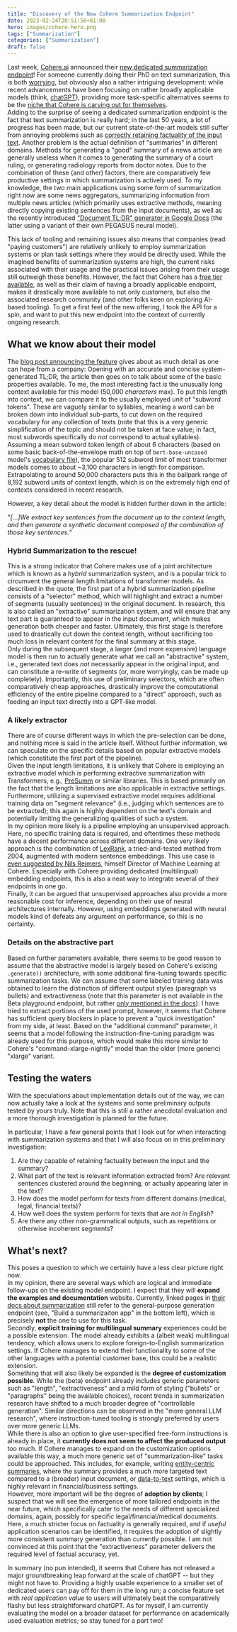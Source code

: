 ```yaml
---
title: "Discovery of the New Cohere Summarization Endpoint"
date: 2023-02-24T20:51:56+01:00
hero: images/cohere-hero.png
tags: ["Summarization"]
categories: ["Summarization"]
draft: false
---
```


Last week, [Cohere.ai](https://cohere.ai) announced their [new dedicated summarization endpoint](https://txt.cohere.ai/summarize-beta/)!
For someone currently doing their PhD on text summarization, this is both [worrying](https://i.kym-cdn.com/entries/icons/original/000/025/817/Screen_Shot_2018-03-30_at_11.34.27_AM.png), but obviously also a rather intriguing development: while recent advancements have been focusing on rather broadly applicable models (think, [chatGPT](https://openai.com/blog/chatgpt/)), providing more task-specific alternatives seems to be the [niche that Cohere is carving out for themselves](https://txt.cohere.ai/multilingual/).  
Adding to the surprise of seeing a dedicated summarization endpoint is the fact that text summarization is really hard; in the last 50 years, a lot of progress has been made, but our current state-of-the-art models still suffer from annoying problems such as [correctly retaining factuality of the input text](https://aclanthology.org/2020.emnlp-main.750/).
Another problem is the actual definition of "summaries" in different domains. Methods for generating a "good" summary of a news article are generally useless when it comes to generating the summary of a court ruling, or generating radiology reports from doctor notes.
Due to the combination of these (and other) factors, there are comparatively few productive settings in which summarization is actively used. To my knowledge, the two main applications using some form of summarization right now are some news aggregators, summarizing information from multiple news articles (which primarily uses extractive methods, meaning directly copying existing sentences from the input documents), as well as the recently introduced ["Document TL;DR" generator in Google Docs](https://ai.googleblog.com/2022/03/auto-generated-summaries-in-google-docs.html) (the latter using a variant of their own PEGASUS neural model). 

This lack of tooling and remaining issues also means that companies (read: "paying customers") are relatively unlikely to employ summarization systems or plan task settings where they would be directly used. While the imagined benefits of summarization systems are high, the current risks associated with their usage and the practical issues arising from their usage still outweigh these benefits.
However, the fact that Cohere has a [free tier available](https://txt.cohere.ai/free-developer-tier-announcement/), as well as their claim of having a broadly applicable endpoint, makes it drastically more available to not only customers, but also the associated research community (and other folks keen on exploring AI-based tooling).
To get a first feel of the new offering, I took the API for a spin, and want to put this new endpoint into the context of currently ongoing research.

## What we know about their model

The [blog post announcing the feature](https://txt.cohere.ai/summarize-beta/) gives about as much detail as one can hope from a company: Opening with an accurate and concise system-generated TL;DR, the article then goes on to talk about some of the basic properties available.
To me, the most interesting fact is the unusually long context available for this model (50,000 *characters* max).
To put this length into context, we can compare it to the usually employed unit of "subword tokens". These are vaguely similar to syllables, meaning a word can be broken down into individual sub-parts, to cut down on the required vocabulary for any collection of texts (note that this is a very generic simplification of the topic and should not be taken at face value; in fact, most subwords specifically do *not* correspond to actual syllables).
Assuming a mean subword token length of about 6 characters (based on some basic back-of-the-envelope math on top of `bert-base-uncased` model's [vocabulary file](https://huggingface.co/bert-base-uncased/blob/main/vocab.txt)), the popular 512 subword limit of most transformer models comes to about ~3,100 characters in length for comparison.
Extrapolating to around 50,000 characters puts this in the ballpark range of 8,192 subword units of context length, which is on the extremely high end of contexts considered in recent research.

However, a key detail about the model is hidden further down in the article:

"*[...]We extract key sentences from the document up to the context length, and then generate a synthetic document composed of the combination of those key sentences.*"

### Hybrid Summarization to the rescue!
This is a strong indicator that Cohere makes use of a joint architecture which is known as a *hybrid* summarization system, and is a popular trick to circumvent the general length limitations of transformer models. As described in the quote, the first part of a hybrid summarization pipeline consists of a "selector" method, which will highlight and extract a number of segments (usually sentences) in the original document. In research, this is also called an "extractive" summarization system, and will ensure that any text part is guaranteed to appear in the input document, which makes generation both cheaper and faster. Ultimately, this first stage is therefore used to drastically cut down the context length, without sacrificing too much loss in relevant content for the final summary at this stage.  
Only during the subsequent stage, a larger (and more expensive) language model is then run to actually generate what we call an "abstractive" system, i.e., generated text does *not* necessarily appear in the original input, and can constitute a re-write of segments (or, more worryingly, can be made up completely).
Importantly, this use of preliminary selectors, which are often comparatively cheap approaches, drastically improve the computational efficiency of the entire pipeline compared to a "direct" approach, such as feeding an input text directly into a GPT-like model. 


### A likely extractor
There are of course different ways in which the pre-selection can be done, and nothing more is said in the article itself. Without further information, we can speculate on the specific details based on popular extractive models (which constitute the first part of the pipeline).  
Given the input length limitations, it is unlikely that Cohere is employing an extractive model which is performing extractive summarization with Transformers, e.g., [PreSumm](https://github.com/nlpyang/PreSumm) or similar libraries. This is based primarily on the fact that the length limitations are also applicable in extractive settings. Furthermore, utilizing a supervised extractive model requires additional training data on "segment relevance" (i.e., judging which sentences are to be extracted); this again is highly dependent on the text's domain and potentially limiting the generalizing qualities of such a system.  
In my opinion more likely is a pipeline employing an unsupervised approach. Here, no specific training data is required, and oftentimes these methods have a decent performance across different domains.
One very likely approach is the combination of [LexRank](https://arxiv.org/abs/1109.2128), a tried-and-tested method from 2004, augmented with modern sentence embeddings. This use case is [even suggested by Nils Reimers](https://github.com/UKPLab/sentence-transformers/tree/master/examples/applications/text-summarization), himself Director of Machine Learning at Cohere.
Especially with Cohere providing dedicated (multilingual) embedding endpoints, this is also a neat way to integrate several of their endpoints in one go.  
Finally, it can be argued that unsupervised approaches also provide a more reasonable cost for inference, depending on their use of neural architectures internally. However, using embeddings generated with neural models kind of defeats any argument on performance, so this is no certainty.

### Details on the abstractive part
Based on further parameters available, there seems to be good reason to assume that the abstractive model is largely based on Cohere's existing `.generate()` architecture, with some additional fine-tuning towards specific summarization tasks.
We can assume that some labeled training data was obtained to learn the distinction of different output styles (paragraph vs bullets) and extractiveness (note that this parameter is not available in the Beta playground endpoint, but rather [only mentioned in the docs](https://docs.cohere.ai/reference/summarize-2#3-define-model-settings)).
I have tried to extract portions of the used prompt, however, it seems that Cohere has sufficient query blockers in place to prevent a "quick investigation" from my side, at least.
Based on the "additional command" parameter, it seems that a model following the instruction-fine-tuning paradigm was already used for this purpose, which would make this more similar to Cohere's "command-xlarge-nightly" model than the older (more generic) "xlarge" variant.


## Testing the waters

With the speculations about implementation details out of the way, we can now actually take a look at the systems and some preliminary outputs tested by yours truly.
Note that this is still a rather anecdotal evaluation and a more thorough investigation is planned for the future.

In particular, I have a few general points that I look out for when interacting with summarization systems and that I will also focus on in this preliminary investigation:

1. Are they capable of retaining factuality between the input and the summary?
2. What part of the text is relevant information extracted from? Are relevant sentences clustered around the beginning, or actually appearing later in the text?
3. How does the model perform for texts from different domains (medical, legal, financial texts)?
4. How well does the system perform for texts that are *not in English*?
5. Are there any other non-grammatical outputs, such as repetitions or otherwise incoherent segments?




## What's next?

This poses a question to which we certainly have a less clear picture right now.  
In my opinion, there are several ways which are logical and immediate follow-ups on the existing model endpoint.
I expect that they will **expand the examples and documentation** website. Currently, linked pages  in [their docs about summarization](https://cohere.ai/use-case-summarization) still refer to the general-purpose generation endpoint (see, "Build a summarizaiton app" in the bottom left), which is precisely **not** the one to use for this task.  
Secondly, **explicit training for multilingual summary** experiences could be a possible extension. The model already exhibits a (albeit weak) multilingual tendency, which allows users to explore foreign-to-English summarization settings. If Cohere manages to extend their functionality to some of the other languages with a potential customer base, this could be a realistic extension.  
Something that will also likely be expanded is the **degree of customization possible**. While the (beta) endpoint already includes generic parameters such as "length", "extractiveness" and a mild form of styling ("bullets" or "paragraphs" being the available choices), recent trends in summarization research have shifted to a much broader degree of "controllable generation". Similar directions can be observed in the "more general LLM research", where instruction-tuned tooling is strongly preferred by users over more generic LLMs.  
While there is also an option to give user-specified free-form instructions is already in place, it **currently does not seem to affect the produced output** too much. If Cohere manages to expand on the customization options available this way, a much more generic set of "summarization-like" tasks could be approached. This includes, for example, writing [entity-centric summaries](https://aclanthology.org/2022.acl-long.237.pdf), where the summary provides a much more targeted text compared to a (broader) input document, or [data-to-text](https://ai.googleblog.com/2021/01/totto-controlled-table-to-text.html) settings, which is highly relevant in financial/business settings.  
However, more important will be the degree of **adoption by clients**; I suspect that we will see the emergence of more tailored endpoints in the near future, which specifically cater to the needs of different specialized domains, again, possibly for specific legal/financial/medical documents. Here, a much stricter focus on factuality is generally required, and if *useful* application scenarios can be identified, it requires the adoption of slightly more consistent summary generation than currently possible. I am not convinced at this point that the "extractiveness" parameter delivers the required level of factual accuracy, yet.

In summary (no pun intended), it seems that Cohere has not released a major groundbreaking leap forward at the scale of chatGPT -- but they might not have to. Providing a highly usable experience to a smaller set of dedicated users can pay off for them in the long run; a concise feature set with *real application value* to users will ultimately beat the comparatively flashy but less straightforward chatGPT.
As for myself, I am currently evaluating the model on a broader dataset for performance on academically used evaluation metrics; so stay tuned for a part two!

